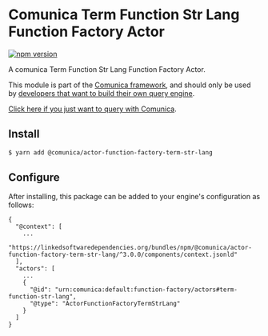 # Comunica Term Function Str Lang Function Factory Actor

[![npm version](https://badge.fury.io/js/%40comunica%2Factor-function-factory-term-function-str-lang.svg)](https://www.npmjs.com/package/@comunica/actor-function-factory-term-str-lang)

A comunica Term Function Str Lang Function Factory Actor.

This module is part of the [Comunica framework](https://github.com/comunica/comunica),
and should only be used by [developers that want to build their own query engine](https://comunica.dev/docs/modify/).

[Click here if you just want to query with Comunica](https://comunica.dev/docs/query/).

## Install

```bash
$ yarn add @comunica/actor-function-factory-term-str-lang
```

## Configure

After installing, this package can be added to your engine's configuration as follows:
```text
{
  "@context": [
    ...
    "https://linkedsoftwaredependencies.org/bundles/npm/@comunica/actor-function-factory-term-str-lang/^3.0.0/components/context.jsonld"
  ],
  "actors": [
    ...
    {
      "@id": "urn:comunica:default:function-factory/actors#term-function-str-lang",
      "@type": "ActorFunctionFactoryTermStrLang"
    }
  ]
}
```
